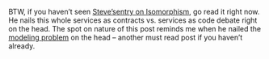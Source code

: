 BTW, if you haven’t seen [Steve’s](http://hyperthink.net/blog)[entry on
Isomorphism](http://hyperthink.net/blog/PermaLink,guid,46c804f0-1384-4752-9519-182d407f9253.aspx),
go read it right now. He nails this whole services as contracts vs.
services as code debate right on the head. The spot on nature of this
post reminds me when he nailed the [modeling
problem](http://hyperthink.net/blog/PermaLink,guid,6a264d60-3652-4662-bfff-77bdc3ebf2b2.aspx)
on the head – another must read post if you haven’t already.
